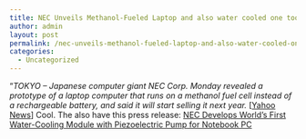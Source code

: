 ```yaml
---
title: NEC Unveils Methanol-Fueled Laptop and also water cooled one too!
author: admin
layout: post
permalink: /nec-unveils-methanol-fueled-laptop-and-also-water-cooled-one-too/
categories:
  - Uncategorized
---
```

&#8220;*TOKYO &#8211; Japanese computer giant NEC Corp. Monday revealed a prototype of a laptop computer that runs on a methanol fuel cell instead of a rechargeable battery, and said it will start selling it next year.* [[Yahoo News][1]] Cool. The also have this press release: [NEC Develops World&#8217;s First Water-Cooling Module with Piezoelectric Pump for Notebook PC][2]

 [1]: http://story.news.yahoo.com/news?tmpl=story&cid=528&ncid=528&e=1&u=/ap/20030630/ap_on_hi_te/fuel_cell_laptop
 [2]: http://www.nec.co.jp/press/en/0306/3001.html